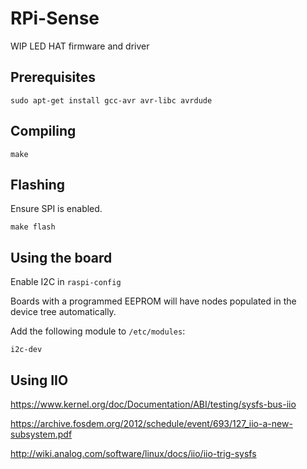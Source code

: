 # RPi-Sense

WIP LED HAT firmware and driver

## Prerequisites

`sudo apt-get install gcc-avr avr-libc avrdude`

## Compiling

`make`

## Flashing

Ensure SPI is enabled.

`make flash`

## Using the board

Enable I2C in `raspi-config`

Boards with a programmed EEPROM will have nodes populated in the device tree automatically.

Add the following module to `/etc/modules`:

```
i2c-dev
```

## Using IIO

https://www.kernel.org/doc/Documentation/ABI/testing/sysfs-bus-iio

https://archive.fosdem.org/2012/schedule/event/693/127_iio-a-new-subsystem.pdf

http://wiki.analog.com/software/linux/docs/iio/iio-trig-sysfs
